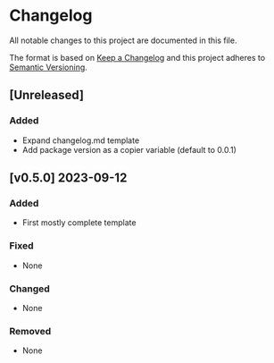 # Changelog
All notable changes to this project are documented in this file.

The format is based on [Keep a Changelog](http://keepachangelog.com/en/1.0.0/)
and this project adheres to [Semantic Versioning](http://semver.org/spec/v2.0.0.html).

<!-- insertion marker -->
## [Unreleased]

### Added
- Expand changelog.md template
- Add package version as a copier variable (default to 0.0.1)

## [v0.5.0] 2023-09-12

### Added
- First mostly complete template

### Fixed
- None

### Changed
- None

### Removed
- None

